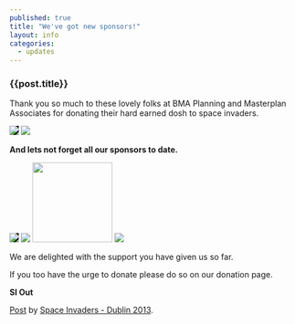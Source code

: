 ```yaml
---
published: true
title: "We've got new sponsors!"
layout: info
categories: 
  - updates
---
```


### {{post.title}}

Thank you so much to these lovely folks at BMA Planning and Masterplan Associates for donating their hard earned dosh to space invaders.

<img class="featurette-image-spons img-rounded" src="{{site.baseurl}}/media/masterplan.png" style="max-height:100px; background:#000;">
<img class="featurette-image-spons img-rounded" src="{{site.baseurl}}/media/bma-planning.png" style="max-height:100px;">

**And lets not forget all our sponsors to date.**

<div><img class="featurette-image-spons img-rounded" src="http://www.dublincity.ie/Pages/Welcome/defaultpagecontent/images/ShortLogo.png" style="max-height:140px; background:#000;">
<img class="featurette-image-spons img-rounded" src="{{site.baseurl}}/img/arc_logo.png" style="max-height:140px;">
<img class="featurette-image-spons img-rounded" src="{{site.baseurl}}/img/ipi-logo.png" style="height:140px;">
<img class="featurette-image-spons img-rounded" src="{{site.baseurl}}/img/rtpi_irl.png" style="max-height:100px;"></div>

We are delighted with the support you have given us so far.

If you too have the urge to donate please do so on our donation page.

**SI Out**

<div id="fb-root"></div> <script>(function(d, s, id) { var js, fjs = d.getElementsByTagName(s)[0]; if (d.getElementById(id)) return; js = d.createElement(s); js.id = id; js.src = "//connect.facebook.net/en_GB/all.js#xfbml=1"; fjs.parentNode.insertBefore(js, fjs); }(document, 'script', 'facebook-jssdk'));</script>
<div class="fb-post" data-href="https://www.facebook.com/spaceinvadersdublin2013/posts/512031185545981" data-width="550"><div class="fb-xfbml-parse-ignore"><a href="https://www.facebook.com/spaceinvadersdublin2013/posts/512031185545981">Post</a> by <a href="https://www.facebook.com/spaceinvadersdublin2013">Space Invaders - Dublin 2013</a>.</div></div>